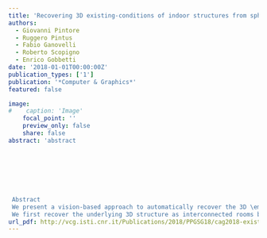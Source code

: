 ```yaml
---
title: 'Recovering 3D existing-conditions of indoor structures from spherical images'
authors:
  - Giovanni Pintore
  - Ruggero Pintus
  - Fabio Ganovelli
  - Roberto Scopigno
  - Enrico Gobbetti
date: '2018-01-01T00:00:00Z'
publication_types: ['1']
publication: '*Computer & Graphics*'
featured: false

image:
#    caption: 'Image'
    focal_point: ''
    preview_only: false
    share: false
abstract: 'abstract 	 	 	     Abstract We present a vision-based approach to automatically recover the 3D \emph{existing-conditions} information of an indoor structure, starting from a small set of overlapping spherical images. The recovered 3D model includes the \emph{as-built} 3D room layout with the position of important functional elements located on room boundaries. We first recover the underlying 3D structure as interconnected rooms bounded by walls. This is done by combining geometric reasoning under an Augmented Manhattan World model and Structure-from-Motion. Then, we create, from the original registered spherical images, 2D rectified and metrically scaled images of the room boundaries. Using those undistorted images and the associated 3D data, we automatically detect the 3D position and shape of relevant wall-, floor-, and ceiling-mounted objects, such as electric outlets, light switches, air-vents and light points. As a result, our system is able to quickly and automatically draft an as-built model coupled with its existing conditions   using only commodity mobile devices. We demonstrate the effectiveness and performance of our approach on real-world indoor scenes and publicly available datasets.'
url_pdf: http://vcg.isti.cnr.it/Publications/2018/PPGSG18/cag2018-existing_conditions.pdf
---
```

